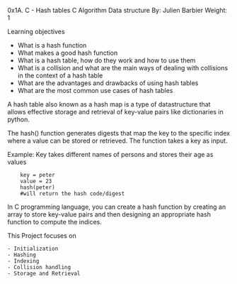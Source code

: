 0x1A. C - Hash tables
C
Algorithm
Data structure
 By: Julien Barbier
 Weight: 1


 Learning objectives

- What is a hash function
- What makes a good hash function
- What is a hash table, how do they work and how to use them
- What is a collision and what are the main ways of dealing with collisions in the context of a hash table
- What are the advantages and drawbacks of using hash tables
- What are the most common use cases of hash tables

A hash table also known as a hash map is a type of datastructure that allows effective storage and retrieval of key-value pairs like dictionaries in python.

The hash() function generates digests that map the key to the specific index where a value can be stored or retrieved. The function takes a key as input.

Example: Key takes different names of persons and stores their age as values

		key = peter
		value = 23
		hash(peter)
		#will return the hash code/digest

In C programming language, you can create a hash function by creating an array to store key-value pairs and then designing an appropriate hash function to compute the indices.

This Project focuses on

	- Initialization
	- Hashing
	- Indexing
	- Collision handling
	- Storage and Retrieval
